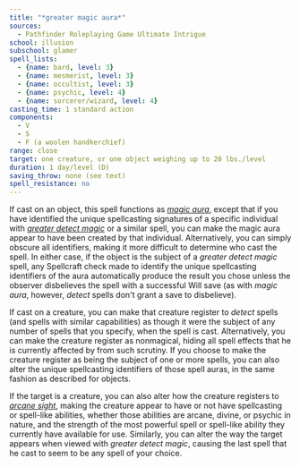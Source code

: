 ```yaml
---
title: "*greater magic aura*"
sources:
  - Pathfinder Roleplaying Game Ultimate Intrigue
school: illusion
subschool: glamer
spell_lists:
  - {name: bard, level: 3}
  - {name: mesmerist, level: 3}
  - {name: occultist, level: 3}
  - {name: psychic, level: 4}
  - {name: sorcerer/wizard, level: 4}
casting_time: 1 standard action
components:
  - V
  - S
  - F (a woolen handkerchief)
range: close
target: one creature, or one object weighing up to 20 lbs./level
duration: 1 day/level (D)
saving_throw: none (see text)
spell_resistance: no
---
```


If cast on an object, this spell functions as [*magic aura*](/spells/magic-aura/), except that if you have identified the unique spellcasting signatures of a specific individual with [*greater detect magic*](/spells/greater-detect-magic/) or a similar spell, you can make the magic aura appear to have been created by that individual. Alternatively, you can simply obscure all identifiers, making it more difficult to determine who cast the spell. In either case, if the object is the subject of a *greater detect magic* spell, any Spellcraft check made to identify the unique spellcasting identifiers of the aura automatically produce the result you chose unless the observer disbelieves the spell with a successful Will save (as with *magic aura*, however, *detect* spells don't grant a save to disbelieve).

If cast on a creature, you can make that creature register to *detect* spells (and spells with similar capabilities) as though it were the subject of any number of spells that you specify, when the spell is cast. Alternatively, you can make the creature register as nonmagical, hiding all spell effects that he is currently affected by from such scrutiny. If you choose to make the creature register as being the subject of one or more spells, you can also alter the unique spellcasting identifiers of those spell auras, in the same fashion as described for objects.

If the target is a creature, you can also alter how the creature registers to [*arcane sight*](/spells/arcane-sight/), making the creature appear to have or not have spellcasting or spell-like abilities, whether those abilities are arcane, divine, or psychic in nature, and the strength of the most powerful spell or spell-like ability they currently have available for use. Similarly, you can alter the way the target appears when viewed with *greater detect magic*, causing the last spell that he cast to seem to be any spell of your choice.

